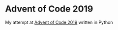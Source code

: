 # Advent of Code 2019
My attempt at [Advent of Code 2019](https://adventofcode.com/) written in Python
